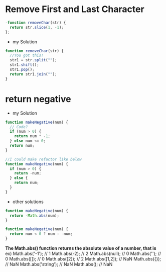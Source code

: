 # Remove First and Last Character

```js
-function removeChar(str) {
  return str.slice(1, -1);
};
```

- my Solution

```js
function removeChar(str) {
  //You got this!
  str1 = str.split("");
  str1.shift();
  str1.pop();
  return str1.join("");
}
```

# return negative

- my Solution

```js
function makeNegative(num) {
  // Code?
  if (num > 0) {
    return num * -1;
  } else num <= 0;
  return num;
}

//I could make refactor like below
function makeNegative(num) {
  if (num > 0) {
    return -num;
  } else {
    return num;
  }
}
```

- other solutions

```js
function makeNegative(num) {
  return -Math.abs(num);
}

function makeNegative(num) {
  return num < 0 ? num : -num;
}
```

**The Math.abs() function returns the absolute value of a number, that is**
ex)
Math.abs('-1'); // 1
Math.abs(-2); // 2
Math.abs(null); // 0
Math.abs(''); // 0
Math.abs([]); // 0
Math.abs([2]); // 2
Math.abs([1,2]); // NaN
Math.abs({}); // NaN
Math.abs('string'); // NaN
Math.abs(); // NaN
